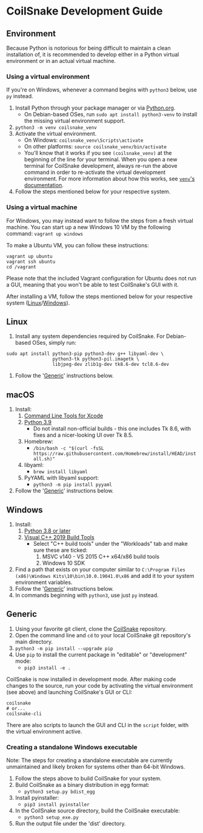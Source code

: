 # CoilSnake Development Guide

## Environment

Because Python is notorious for being difficult to maintain a clean installation of, it is recommended to develop either in a Python virtual environment or in an actual virtual machine.

### Using a virtual environment

If you're on Windows, whenever a command begins with `python3` below, use `py` instead.

1. Install Python through your package manager or via [Python.org](https://www.python.org/downloads/).
    - On Debian-based OSes, run `sudo apt install python3-venv` to install the missing virtual environment support.
1. `python3 -m venv coilsnake_venv`
1. Activate the virtual environment.
    - On Windows: `coilsnake_venv\Scripts\activate`
    - On other platforms: `source coilsnake_venv/bin/activate`
    - You'll know that it works if you see `(coilsnake_venv)` at the beginning of the line for your terminal. When you open a new terminal for CoilSnake development, always re-run the above command in order to re-activate the virtual development environment. For more information about how this works, see [`venv`'s documentation](https://docs.python.org/3/library/venv.html).
1. Follow the steps mentioned below for your respective system.

### Using a virtual machine

For Windows, you may instead want to follow the steps from a fresh virtual machine. You can start up a new Windows 10 VM by the following command: `vagrant up windows`

To make a Ubuntu VM, you can follow these instructions:

```
vagrant up ubuntu
vagrant ssh ubuntu
cd /vagrant
```

Please note that the included Vagrant configuration for Ubuntu does not run a GUI, meaning that you won't be able to test CoilSnake's GUI with it.

After installing a VM, follow the steps mentioned below for your respective system ([Linux](#linux)/[Windows](#windows)).

## Linux

1. Install any system dependencies required by CoilSnake. For Debian-based OSes, simply run:

```
sudo apt install python3-pip python3-dev g++ libyaml-dev \
                 python3-tk python3-pil.imagetk \
                 libjpeg-dev zlib1g-dev tk8.6-dev tcl8.6-dev
```


1. Follow the '[Generic](#generic)' instructions below.

## macOS

1. Install:
    1. [Command Line Tools for Xcode](https://developer.apple.com/downloads)
    1. [Python 3.9](https://www.python.org/downloads/release/python-392/)
        - Do not install non-official builds - this one includes Tk 8.6, with fixes and a nicer-looking UI over Tk 8.5.
    1. Homebrew:
        - `/bin/bash -c "$(curl -fsSL https://raw.githubusercontent.com/Homebrew/install/HEAD/install.sh)"`
    1. libyaml:
        - `brew install libyaml`
    1. PyYAML with libyaml support:
        - `python3 -m pip install pyyaml`
1. Follow the '[Generic](#generic)' instructions below.

## Windows

1. Install:
    1. [Python 3.8 or later](https://www.python.org/downloads/)
    1. [Visual C++ 2019 Build Tools](https://visualstudio.microsoft.com/thank-you-downloading-visual-studio/?sku=BuildTools&rel=16)
        - Select "C++ build tools" under the "Workloads" tab and make sure these are ticked:
            1. MSVC v140 - VS 2015 C++ x64/x86 build tools
            1. Windows 10 SDK
1. Find a path that exists on your computer similar to `C:\Program Files (x86)\Windows Kits\10\bin\10.0.19041.0\x86` and add it to your system environment variables.
1. Follow the '[Generic](#generic)' instructions below.
1. In commands beginning with `python3`, use just `py` instead.

## Generic

1. Using your favorite git client, clone the [CoilSnake](https://github.com/pk-hack/CoilSnake) repository.
1. Open the command line and `cd` to your local CoilSnake git repository's main directory.
1. `python3 -m pip install --upgrade pip`
1. Use `pip` to install the current package in "editable" or "development" mode:
    - `pip3 install -e .`

CoilSnake is now installed in development mode. After making code changes to the source, run your code by activating the virtual environment (see above) and launching CoilSnake's GUI or CLI:

```
coilsnake
# or...
coilsnake-cli
```

There are also scripts to launch the GUI and CLI in the `script` folder, with the virtual environment active.

### Creating a standalone Windows executable

Note: The steps for creating a standalone executable are currently unmaintained and likely broken for systems other than 64-bit Windows. 

1. Follow the steps above to build CoilSnake for your system.
1. Build CoilSnake as a binary distribution in egg format:
    - `python3 setup.py bdist_egg`
1. Install pyinstaller:
    - `pip3 install pyinstaller`
1. In the CoilSnake source directory, build the CoilSnake executable:
    - `python3 setup_exe.py`
1. Run the output file under the 'dist' directory.
